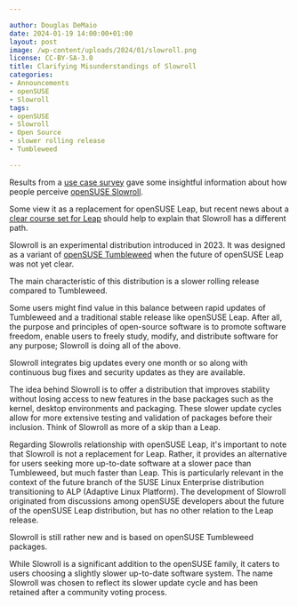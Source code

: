 ```yaml
---

author: Douglas DeMaio
date: 2024-01-19 14:00:00+01:00
layout: post
image: /wp-content/uploads/2024/01/slowroll.png
license: CC-BY-SA-3.0
title: Clarifying Misunderstandings of Slowroll
categories:
- Announcements
- openSUSE
- Slowroll
tags:
- openSUSE
- Slowroll
- Open Source
- slower rolling release
- Tumbleweed

---
```


Results from a [use case survey](https://news.opensuse.org/2023/11/06/results-of-use-case-survey-published/) gave some insightful information about how people perceive [openSUSE Slowroll](https://en.opensuse.org/openSUSE:Slowroll).

Some view it as a replacement for openSUSE Leap, but recent news about a [clear course set for Leap](https://news.opensuse.org/2024/01/15/clear-course-is-set-for-os-leap/) should help to explain that Slowroll has a different path.

Slowroll is an experimental distribution introduced in 2023. It was designed as a variant of [openSUSE Tumbleweed](https://get.opensuse.org/tumbleweed/) when the future of openSUSE Leap was not yet clear. 

The main characteristic of this distribution is a slower rolling release compared to Tumbleweed. 

Some users might find value in this balance between rapid updates of Tumbleweed and a traditional stable release like openSUSE Leap. After all, the purpose and principles of open-source software is to promote software freedom, enable users to freely study, modify, and distribute software for any purpose; Slowroll is doing all of the above.

Slowroll integrates big updates every one month or so along with continuous bug fixes and security updates as they are available.

The idea behind Slowroll is to offer a distribution that improves stability without losing access to new features in the base packages such as the kernel, desktop environments and packaging. These slower update cycles allow for more extensive testing and validation of packages before their inclusion. Think of Slowroll as more of a skip than a Leap.

Regarding Slowrolls relationship with openSUSE Leap, it's important to note that Slowroll is not a replacement for Leap. Rather, it provides an alternative for users seeking more up-to-date software at a slower pace than Tumbleweed, but much faster than Leap. This is particularly relevant in the context of the future branch of the SUSE Linux Enterprise distribution transitioning to ALP (Adaptive Linux Platform). The development of Slowroll originated from discussions among openSUSE developers about the future of the openSUSE Leap distribution, but has no other relation to the Leap release.

Slowroll is still rather new and is based on openSUSE Tumbleweed packages.

While Slowroll is a significant addition to the openSUSE family, it caters to users choosing a slightly slower up-to-date software system. The name Slowroll was chosen to reflect its slower update cycle and has been retained after a community voting process​.


<meta name="openSUSE, slowroll, user, Open Source, rolling release, Tumbleweed, stability, family" content="HTML,CSS,XML,JavaScript">
